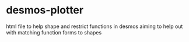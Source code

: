 # desmos-plotter

html file to help shape and restrict functions in desmos 
aiming to help out with matching function forms to shapes
